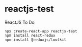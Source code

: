 # reactjs-test
ReactJS To Do

```
npx create-react-app reactjs-test
npm install react-redux
npm install @reduxjs/toolkit
```